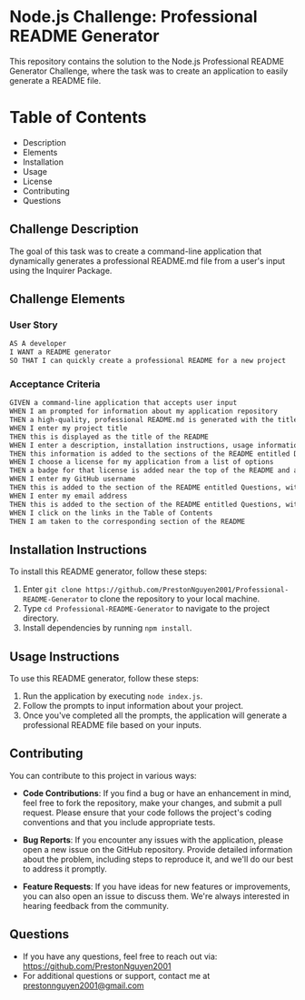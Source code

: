 # Node.js Challenge: Professional README Generator
This repository contains the solution to the Node.js Professional README Generator Challenge, where the task was to create an application to easily generate a README file. 

# Table of Contents
- Description
- Elements
- Installation
- Usage
- License
- Contributing
- Questions

## Challenge Description
The goal of this task was to create a command-line application that dynamically generates a professional README.md file from a user's input using the Inquirer Package.

## Challenge Elements

### User Story
```markdown
AS A developer
I WANT a README generator
SO THAT I can quickly create a professional README for a new project
```

### Acceptance Criteria
```markdown
GIVEN a command-line application that accepts user input
WHEN I am prompted for information about my application repository
THEN a high-quality, professional README.md is generated with the title of my project and sections entitled Description, Table of Contents, Installation, Usage, License, Contributing, Tests, and Questions
WHEN I enter my project title
THEN this is displayed as the title of the README
WHEN I enter a description, installation instructions, usage information, contribution guidelines, and test instructions
THEN this information is added to the sections of the README entitled Description, Installation, Usage, Contributing, and Tests
WHEN I choose a license for my application from a list of options
THEN a badge for that license is added near the top of the README and a notice is added to the section of the README entitled License that explains which license the application is covered under
WHEN I enter my GitHub username
THEN this is added to the section of the README entitled Questions, with a link to my GitHub profile
WHEN I enter my email address
THEN this is added to the section of the README entitled Questions, with instructions on how to reach me with additional questions
WHEN I click on the links in the Table of Contents
THEN I am taken to the corresponding section of the README
```

## Installation Instructions
To install this README generator, follow these steps:

1. Enter `git clone https://github.com/PrestonNguyen2001/Professional-README-Generator` to clone the repository to your local machine.
2. Type `cd Professional-README-Generator` to navigate to the project directory.
3. Install dependencies by running `npm install`.

## Usage Instructions
To use this README generator, follow these steps:
1. Run the application by executing `node index.js`.
2. Follow the prompts to input information about your project.
3. Once you've completed all the prompts, the application will generate a professional README file based on your inputs.

## Contributing
You can contribute to this project in various ways:

- **Code Contributions**: If you find a bug or have an enhancement in mind, feel free to fork the repository, make your changes, and submit a pull request. Please ensure that your code follows the project's coding conventions and that you include appropriate tests.

- **Bug Reports**: If you encounter any issues with the application, please open a new issue on the GitHub repository. Provide detailed information about the problem, including steps to reproduce it, and we'll do our best to address it promptly.

- **Feature Requests**: If you have ideas for new features or improvements, you can also open an issue to discuss them. We're always interested in hearing feedback from the community.

## Questions 
- If you have any questions, feel free to reach out via: https://github.com/PrestonNguyen2001
- For additional questions or support, contact me at prestonnguyen2001@gmail.com